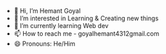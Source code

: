 - 👋 Hi, I’m Hemant Goyal
- 👀 I’m interested in Learning & Creating new things
- 🌱 I’m currently learning Web dev
- 📫 How to reach me - goyalhemant4312gmail.com
- 😄 Pronouns: He/Him

<!---
Hemantgoyal000/Hemantgoyal000 is a ✨ special ✨ repository because its `README.md` (this file) appears on your GitHub profile.
You can click the Preview link to take a look at your changes.
--->
